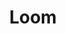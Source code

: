 ---
description: 对于照片和视频的管理和分享，界面不错，目前需要排队等待激活。
layout: post
results:
- primaryGenreName: Photo & Video
  version: '1.0.1'
  artworkUrl100: http://a249.phobos.apple.com/us/r1000/019/Purple/v4/35/0f/7c/350f7c60-a817-18b6-054c-bd1697c252fd/mzl.ohtrktha.png
  trackViewUrl: https://itunes.apple.com/cn/app/loom/id655641185?mt=8&uo=4
  artworkUrl60: http://a1215.phobos.apple.com/us/r1000/025/Purple4/v4/6e/08/44/6e084408-107b-44b0-9d9b-d30408563ddd/icon.png
  sellerName: Loom, Inc.
  supportedDevices:
  - iPad3G
  - iPad23G
  - iPadMini
  - iPadThirdGen4G
  - iPhone5
  - iPodTouchourthGen
  - iPodTouchFifthGen
  - iPadMini4G
  - iPad2Wifi
  - iPadThirdGen
  - iPhone4S
  - iPhone4
  - iPodTouchThirdGen
  - iPadFourthGen
  - iPhone-3GS
  - iPadWifi
  - iPadFourthGen4G
  genres:
  - 摄影与录像
  - 效率
  trackName: Loom
  description: "Loom is a place for all your photos and videos. One library,
    seamlessly organized and accessible from anywhere, with endless space
    to add. No need to transfer photos, sync libraries, or use up local storage.
    More space to play.\n \nENDLESS SPACE\nUpload all your photos and videos
    to Loom and reclaim storage space, freeing you up to take more photos.
    Loom is free up to 5GB, and you can easily expand whenever you need it.\n
    \nONE LIBRARY\nNo more syncing, transferring, and organizing all your
    photos and videos. Loom let’s you easily keep track of your whole library.
    Create albums and make edits that appear seamlessly across all your devices.
    \n \nINTUITIVE, CONSISTENT DISPLAY\nScroll effortlessly through all your
    photos, wherever you are. Your entire library is automatically organized
    by date and intuitively displayed. Send and receive photos by email, message,
    or creating a link.\n \nPRIVATE AND SECURE\nNever worry about accidentally
    exposing your personal photos. Loom is completely private and secure,
    and always will be.\n\n\n\"Really liking Loom. It's exactly how iCloud
    should work.\"\n- MG Siegler, parislemon.com"
  price: 0
  trackId: 655641185
  releaseDate: '2013-07-24T07:59:35Z'
  screenshotUrls:
  - http://a3.mzstatic.com/us/r1000/031/Purple6/v4/e1/c1/ec/e1c1ecff-cb4e-7db0-ebe7-a1e4e18711e6/mzl.stbicgxt.1136x1136-75.jpg
  - http://a4.mzstatic.com/us/r1000/020/Purple4/v4/14/09/f2/1409f2eb-0ee2-c280-2e7e-83683219543d/mzl.wwufrzet.1136x1136-75.jpg
  - http://a2.mzstatic.com/us/r1000/034/Purple6/v4/89/1b/9d/891b9d1e-f1ca-aa79-7af7-4b313b6afa99/mzl.ivvfrkac.1136x1136-75.jpg
  - http://a1.mzstatic.com/us/r1000/035/Purple6/v4/68/f9/52/68f95282-2d09-4d72-06f3-c0ba9bf2969a/mzl.tljvydjd.1136x1136-75.jpg
  - http://a4.mzstatic.com/us/r1000/024/Purple/v4/60/d6/ef/60d6ef18-a39d-b7d3-4b3e-05f10505f75d/mzl.xslixugh.1136x1136-75.jpg
  artistViewUrl: https://itunes.apple.com/cn/artist/loom-inc./id655641188?uo=4
  primaryGenreId: 6008
  kind: software
  fileSizeBytes: '10669449'
  bundleId: com.loom.ios
  releaseNotes: Interface updates Bug fixes
  trackContentRating: 4+
  artistName: Loom, Inc.
  trackCensoredName: Loom
  isGameCenterEnabled: false
  contentAdvisoryRating: 4+
  languageCodesISO2A:
  - EN
  - FR
  - IT
  - ZH
  features:
  - iosUniversal
  wrapperType: software
  artworkUrl512: http://a249.phobos.apple.com/us/r1000/019/Purple/v4/35/0f/7c/350f7c60-a817-18b6-054c-bd1697c252fd/mzl.ohtrktha.png
  formattedPrice: 免费
  artistId: 655641188
  genreIds:
  - '6008'
  - '6007'
  currency: CNY
  ipadScreenshotUrls:
  - http://a3.mzstatic.com/us/r1000/043/Purple6/v4/57/c0/54/57c05476-46f9-ed18-7181-246436560d58/mzl.hfbrlupy.480x480-75.jpg
  - http://a2.mzstatic.com/us/r1000/044/Purple4/v4/52/93/bd/5293bdd6-2e13-4cf4-0dbc-627cdcf692ac/mzl.eckoxiri.480x480-75.jpg
  - http://a2.mzstatic.com/us/r1000/058/Purple/v4/93/b9/9c/93b99c9b-3706-cdc3-b950-fb1db5ad43fb/mzl.ccjrblgc.480x480-75.jpg
  - http://a1.mzstatic.com/us/r1000/025/Purple6/v4/45/c6/6b/45c66b97-b669-f7e8-0a1d-cb1e858384fd/mzl.ulcdkysn.480x480-75.jpg
  - http://a2.mzstatic.com/us/r1000/052/Purple6/v4/7c/ce/fe/7ccefe4c-5da8-331e-e3dc-79663cd9b331/mzl.ubcmvnmz.480x480-75.jpg
category: 摄影与录像
tags: tag1
resultCount: 1
title: Loom

---